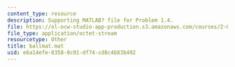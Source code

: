 ```yaml
---
content_type: resource
description: Supporting MATLAB? file for Problem 1.4.
file: https://ol-ocw-studio-app-production.s3.amazonaws.com/courses/2-003j-dynamics-and-control-i-fall-2007/e6a14efe03588c91df74cd8c4b83b492_ballmat.mat
file_type: application/octet-stream
resourcetype: Other
title: ballmat.mat
uid: e6a14efe-0358-8c91-df74-cd8c4b83b492
---
```

